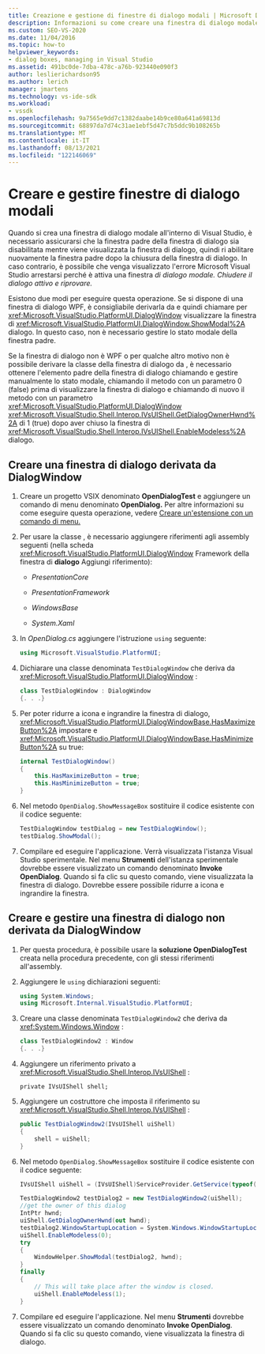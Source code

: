 ```yaml
---
title: Creazione e gestione di finestre di dialogo modali | Microsoft Docs
description: Informazioni su come creare una finestra di dialogo modale all'interno Visual Studio, sia usando DialogWindow che senza usare DialogWindow.
ms.custom: SEO-VS-2020
ms.date: 11/04/2016
ms.topic: how-to
helpviewer_keywords:
- dialog boxes, managing in Visual Studio
ms.assetid: 491bc0de-7dba-478c-a76b-923440e090f3
author: leslierichardson95
ms.author: lerich
manager: jmartens
ms.technology: vs-ide-sdk
ms.workload:
- vssdk
ms.openlocfilehash: 9a7565e9dd7c1382daabe14b9ce80a641a69813d
ms.sourcegitcommit: 68897da7d74c31ae1ebf5d47c7b5ddc9b108265b
ms.translationtype: MT
ms.contentlocale: it-IT
ms.lasthandoff: 08/13/2021
ms.locfileid: "122146069"
---
```

# <a name="create-and-manage-modal-dialog-boxes"></a>Creare e gestire finestre di dialogo modali
Quando si crea una finestra di dialogo modale all'interno di Visual Studio, è necessario assicurarsi che la finestra padre della finestra di dialogo sia disabilitata mentre viene visualizzata la finestra di dialogo, quindi ri abilitare nuovamente la finestra padre dopo la chiusura della finestra di dialogo. In caso contrario, è possibile che venga visualizzato l'errore Microsoft Visual Studio arrestarsi perché è attiva una finestra *di dialogo modale. Chiudere il dialogo attivo e riprovare.*

Esistono due modi per eseguire questa operazione. Se si dispone di una finestra di dialogo WPF, è consigliabile derivarla da e quindi chiamare per <xref:Microsoft.VisualStudio.PlatformUI.DialogWindow> visualizzare la finestra di <xref:Microsoft.VisualStudio.PlatformUI.DialogWindow.ShowModal%2A> dialogo. In questo caso, non è necessario gestire lo stato modale della finestra padre.

Se la finestra di dialogo non è WPF o per qualche altro motivo non è possibile derivare la classe della finestra di dialogo da , è necessario ottenere l'elemento padre della finestra di dialogo chiamando e gestire manualmente lo stato modale, chiamando il metodo con un parametro 0 (false) prima di visualizzare la finestra di dialogo e chiamando di nuovo il metodo con un parametro <xref:Microsoft.VisualStudio.PlatformUI.DialogWindow> <xref:Microsoft.VisualStudio.Shell.Interop.IVsUIShell.GetDialogOwnerHwnd%2A> di 1 (true) dopo aver chiuso la finestra di <xref:Microsoft.VisualStudio.Shell.Interop.IVsUIShell.EnableModeless%2A> dialogo.

## <a name="create-a-dialog-box-derived-from-dialogwindow"></a>Creare una finestra di dialogo derivata da DialogWindow

1. Creare un progetto VSIX denominato **OpenDialogTest** e aggiungere un comando di menu denominato **OpenDialog.** Per altre informazioni su come eseguire questa operazione, vedere [Creare un'estensione con un comando di menu.](../extensibility/creating-an-extension-with-a-menu-command.md)

2. Per usare la classe , è necessario aggiungere riferimenti agli assembly seguenti (nella scheda <xref:Microsoft.VisualStudio.PlatformUI.DialogWindow> Framework della finestra di **dialogo** Aggiungi riferimento):

    - *PresentationCore*

    - *PresentationFramework*

    - *WindowsBase*

    - *System.Xaml*

3. In *OpenDialog.cs* aggiungere l'istruzione `using` seguente:

    ```csharp
    using Microsoft.VisualStudio.PlatformUI;
    ```

4. Dichiarare una classe denominata `TestDialogWindow` che deriva da <xref:Microsoft.VisualStudio.PlatformUI.DialogWindow> :

    ```csharp
    class TestDialogWindow : DialogWindow
    {. . .}
    ```

5. Per poter ridurre a icona e ingrandire la finestra di dialogo, <xref:Microsoft.VisualStudio.PlatformUI.DialogWindowBase.HasMaximizeButton%2A> impostare e <xref:Microsoft.VisualStudio.PlatformUI.DialogWindowBase.HasMinimizeButton%2A> su true:

    ```csharp
    internal TestDialogWindow()
    {
        this.HasMaximizeButton = true;
        this.HasMinimizeButton = true;
    }
    ```

6. Nel metodo `OpenDialog.ShowMessageBox` sostituire il codice esistente con il codice seguente:

    ```csharp
    TestDialogWindow testDialog = new TestDialogWindow();
    testDialog.ShowModal();
    ```

7. Compilare ed eseguire l'applicazione. Verrà visualizzata l'istanza Visual Studio sperimentale. Nel menu **Strumenti** dell'istanza sperimentale dovrebbe essere visualizzato un comando denominato **Invoke OpenDialog**. Quando si fa clic su questo comando, viene visualizzata la finestra di dialogo. Dovrebbe essere possibile ridurre a icona e ingrandire la finestra.

## <a name="create-and-manage-a-dialog-box-not-derived-from-dialogwindow"></a>Creare e gestire una finestra di dialogo non derivata da DialogWindow

1. Per questa procedura, è possibile usare la **soluzione OpenDialogTest** creata nella procedura precedente, con gli stessi riferimenti all'assembly.

2. Aggiungere le `using` dichiarazioni seguenti:

    ```csharp
    using System.Windows;
    using Microsoft.Internal.VisualStudio.PlatformUI;
    ```

3. Creare una classe denominata `TestDialogWindow2` che deriva da <xref:System.Windows.Window> :

    ```csharp
    class TestDialogWindow2 : Window
    {. . .}
    ```

4. Aggiungere un riferimento privato a <xref:Microsoft.VisualStudio.Shell.Interop.IVsUIShell> :

    ```
    private IVsUIShell shell;
    ```

5. Aggiungere un costruttore che imposta il riferimento su <xref:Microsoft.VisualStudio.Shell.Interop.IVsUIShell> :

    ```csharp
    public TestDialogWindow2(IVsUIShell uiShell)
    {
        shell = uiShell;
    }
    ```

6. Nel metodo `OpenDialog.ShowMessageBox` sostituire il codice esistente con il codice seguente:

    ```csharp
    IVsUIShell uiShell = (IVsUIShell)ServiceProvider.GetService(typeof(SVsUIShell));

    TestDialogWindow2 testDialog2 = new TestDialogWindow2(uiShell);
    //get the owner of this dialog
    IntPtr hwnd;
    uiShell.GetDialogOwnerHwnd(out hwnd);
    testDialog2.WindowStartupLocation = System.Windows.WindowStartupLocation.CenterOwner;
    uiShell.EnableModeless(0);
    try
    {
        WindowHelper.ShowModal(testDialog2, hwnd);
    }
    finally
    {
        // This will take place after the window is closed.
        uiShell.EnableModeless(1);
    }
    ```

7. Compilare ed eseguire l'applicazione. Nel menu **Strumenti** dovrebbe essere visualizzato un comando denominato **Invoke OpenDialog**. Quando si fa clic su questo comando, viene visualizzata la finestra di dialogo.
